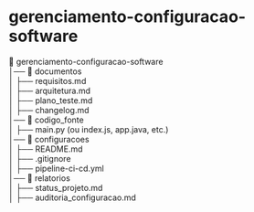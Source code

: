 # gerenciamento-configuracao-software
📁 gerenciamento-configuracao-software  
│── 📂 documentos  
│   ├── requisitos.md  
│   ├── arquitetura.md  
│   ├── plano_teste.md  
│   ├── changelog.md  
│── 📂 codigo_fonte  
│   ├── main.py (ou index.js, app.java, etc.)  
│── 📂 configuracoes  
│   ├── README.md  
│   ├── .gitignore  
│   ├── pipeline-ci-cd.yml  
│── 📂 relatorios  
│   ├── status_projeto.md  
│   ├── auditoria_configuracao.md  
